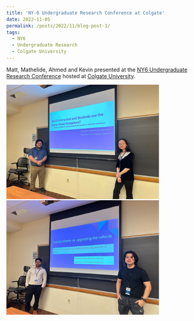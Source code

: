 ```yaml
---
title: 'NY-6 Undergraduate Research Conference at Colgate'
date: 2022-11-05
permalink: /posts/2022/11/blog-post-1/
tags:
  - NY6
  - Undergraduate Research
  - Colgate University
---
```


Matt, Mathelide, Ahmed and Kevin presented at the [NY6 Undergraduate Research Conference](https://newyork6.org) hosted at [Colgate University](https://www.colgate.edu/academics/research-scholarship).

[<img src="/images/IMG_2486.jpg" alt="NY6'22" width="400"/>](https://newyork6.org)
[<img src="/images/IMG_2488.jpg" alt="NY6'22" width="400"/>](https://newyork6.org)